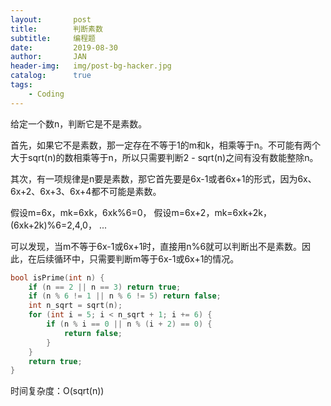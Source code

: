 ```yaml
---
layout:       post
title:        判断素数
subtitle:     编程题
date:         2019-08-30
author:       JAN
header-img:   img/post-bg-hacker.jpg
catalog:      true
tags:
    - Coding
---
```


给定一个数n，判断它是不是素数。

首先，如果它不是素数，那一定存在不等于1的m和k，相乘等于n。不可能有两个大于sqrt(n)的数相乘等于n，所以只需要判断2 - sqrt(n)之间有没有数能整除n。

其次，有一项规律是n要是素数，那它首先要是6x-1或者6x+1的形式，因为6x、6x+2、6x+3、6x+4都不可能是素数。

假设m=6x，mk=6xk，6xk%6=0，
假设m=6x+2，mk=6xk+2k，(6xk+2k)%6=2,4,0，
...

可以发现，当m不等于6x-1或6x+1时，直接用n%6就可以判断出不是素数。因此，在后续循环中，只需要判断m等于6x-1或6x+1的情况。

```c++
bool isPrime(int n) {
	if (n == 2 || n == 3) return true;
	if (n % 6 != 1 || n % 6 != 5) return false;
	int n_sqrt = sqrt(n);
	for (int i = 5; i < n_sqrt + 1; i += 6) {
		if (n % i == 0 || n % (i + 2) == 0) {
			return false;
		}
	}
	return true;
}
```

时间复杂度：O(sqrt(n))
